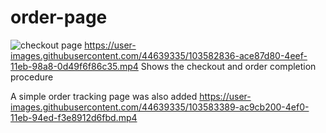 # order-page
![checkout page](https://user-images.githubusercontent.com/44639335/103583756-5ed47980-4ef1-11eb-9ddb-a46ec252ff92.png)
https://user-images.githubusercontent.com/44639335/103582836-ace87d80-4eef-11eb-98a8-0d49f6f86c35.mp4
Shows the checkout and order completion procedure

A simple order tracking page was also added
https://user-images.githubusercontent.com/44639335/103583389-ac9cb200-4ef0-11eb-94ed-f3e8912d6fbd.mp4
